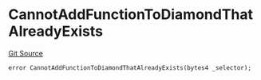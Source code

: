 # CannotAddFunctionToDiamondThatAlreadyExists
[Git Source](https://github.com/thrackle-io/Tron/blob/afc52571532b132ea1dea91ad1d1f1af07381e8a/src/economic/ruleProcessor/application/ApplicationRuleProcessorDiamondLib.sol)


```solidity
error CannotAddFunctionToDiamondThatAlreadyExists(bytes4 _selector);
```

